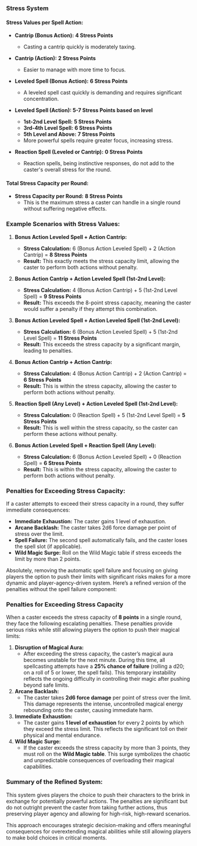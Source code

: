 
### **Stress System**

#### **Stress Values per Spell Action:**

- **Cantrip (Bonus Action):** **4 Stress Points**
  - Casting a cantrip quickly is moderately taxing.

- **Cantrip (Action):** **2 Stress Points**
  - Easier to manage with more time to focus.

- **Leveled Spell (Bonus Action):** **6 Stress Points**
  - A leveled spell cast quickly is demanding and requires significant concentration.

- **Leveled Spell (Action): 5-7 Stress Points based on level**
  - **1st-2nd Level Spell:** **5 Stress Points**
  - **3rd-4th Level Spell:** **6 Stress Points**
  - **5th Level and Above:** **7 Stress Points**
  - More powerful spells require greater focus, increasing stress.

- **Reaction Spell (Leveled or Cantrip):** **0 Stress Points**
  - Reaction spells, being instinctive responses, do not add to the caster's overall stress for the round.

#### **Total Stress Capacity per Round:**

- **Stress Capacity per Round:** **8 Stress Points**
  - This is the maximum stress a caster can handle in a single round without suffering negative effects.

### **Example Scenarios with Stress Values:**

1. **Bonus Action Leveled Spell + Action Cantrip:**
   - **Stress Calculation:** 6 (Bonus Action Leveled Spell) + 2 (Action Cantrip) = **8 Stress Points**
   - **Result:** This exactly meets the stress capacity limit, allowing the caster to perform both actions without penalty.

2. **Bonus Action Cantrip + Action Leveled Spell (1st-2nd Level):**
   - **Stress Calculation:** 4 (Bonus Action Cantrip) + 5 (1st-2nd Level Spell) = **9 Stress Points**
   - **Result:** This exceeds the 8-point stress capacity, meaning the caster would suffer a penalty if they attempt this combination.

3. **Bonus Action Leveled Spell + Action Leveled Spell (1st-2nd Level):**
   - **Stress Calculation:** 6 (Bonus Action Leveled Spell) + 5 (1st-2nd Level Spell) = **11 Stress Points**
   - **Result:** This exceeds the stress capacity by a significant margin, leading to penalties.

4. **Bonus Action Cantrip + Action Cantrip:**
   - **Stress Calculation:** 4 (Bonus Action Cantrip) + 2 (Action Cantrip) = **6 Stress Points**
   - **Result:** This is within the stress capacity, allowing the caster to perform both actions without penalty.

5. **Reaction Spell (Any Level) + Action Leveled Spell (1st-2nd Level):**
   - **Stress Calculation:** 0 (Reaction Spell) + 5 (1st-2nd Level Spell) = **5 Stress Points**
   - **Result:** This is well within the stress capacity, so the caster can perform these actions without penalty.

6. **Bonus Action Leveled Spell + Reaction Spell (Any Level):**
   - **Stress Calculation:** 6 (Bonus Action Leveled Spell) + 0 (Reaction Spell) = **6 Stress Points**
   - **Result:** This is within the stress capacity, allowing the caster to perform both actions without penalty.

### **Penalties for Exceeding Stress Capacity:**

If a caster attempts to exceed their stress capacity in a round, they suffer immediate consequences:

- **Immediate Exhaustion:** The caster gains 1 level of exhaustion.
- **Arcane Backlash:** The caster takes 2d6 force damage per point of stress over the limit.
- **Spell Failure:** The second spell automatically fails, and the caster loses the spell slot (if applicable).
- **Wild Magic Surge:** Roll on the Wild Magic table if stress exceeds the limit by more than 2 points.

Absolutely, removing the automatic spell failure and focusing on giving players the option to push their limits with significant risks makes for a more dynamic and player-agency-driven system. Here’s a refined version of the penalties without the spell failure component:

### **Penalties for Exceeding Stress Capacity**

When a caster exceeds the stress capacity of **8 points** in a single round, they face the following escalating penalties. These penalties provide serious risks while still allowing players the option to push their magical limits:

1. **Disruption of Magical Aura:**
   - After exceeding the stress capacity, the caster’s magical aura becomes unstable for the next minute. During this time, all spellcasting attempts have a **25% chance of failure** (rolling a d20; on a roll of 5 or lower, the spell fails). This temporary instability reflects the ongoing difficulty in controlling their magic after pushing beyond safe limits.
2. **Arcane Backlash:**
   - The caster takes **2d6 force damage** per point of stress over the limit. This damage represents the intense, uncontrolled magical energy rebounding onto the caster, causing immediate harm.
3. **Immediate Exhaustion:**
   - The caster gains **1 level of exhaustion** for every 2 points by which they exceed the stress limit. This reflects the significant toll on their physical and mental endurance.
4. **Wild Magic Surge:**
   - If the caster exceeds the stress capacity by more than 3 points, they must roll on the **Wild Magic table**. This surge symbolizes the chaotic and unpredictable consequences of overloading their magical capabilities.

### **Summary of the Refined System:**

This system gives players the choice to push their characters to the brink in exchange for potentially powerful actions. The penalties are significant but do not outright prevent the caster from taking further actions, thus preserving player agency and allowing for high-risk, high-reward scenarios.

This approach encourages strategic decision-making and offers meaningful consequences for overextending magical abilities while still allowing players to make bold choices in critical moments.
